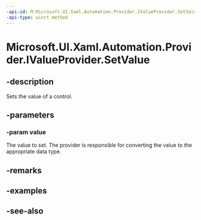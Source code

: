 ```yaml
---
-api-id: M:Microsoft.UI.Xaml.Automation.Provider.IValueProvider.SetValue(System.String)
-api-type: winrt method
---
```


<!-- Method syntax
public void SetValue(System.String value)
-->

# Microsoft.UI.Xaml.Automation.Provider.IValueProvider.SetValue

## -description
Sets the value of a control.

## -parameters
### -param value
The value to set. The provider is responsible for converting the value to the appropriate data type.

## -remarks

## -examples

## -see-also
